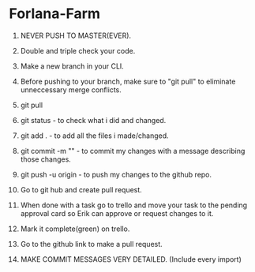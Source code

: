 # Forlana-Farm

1. NEVER PUSH TO MASTER(EVER).

2. Double and triple check your code.

3. Make a new branch in your CLI.

4. Before pushing to your branch, make sure to "git pull" to eliminate unneccessary merge conflicts.

5. git pull

6. git status - to check what i did and changed.

7. git add . - to add all the files i made/changed.

8. git commit -m "" - to commit my changes with a message describing those changes.

9. git push -u origin - to push my changes to the github repo.

10. Go to git hub and create pull request.

11. When done with a task go to trello and move your task to the pending approval card so Erik can approve or request changes to it.

12. Mark it complete(green) on trello.

13. Go to the github link to make a pull request.

14. MAKE COMMIT MESSAGES VERY DETAILED. (Include every import)
